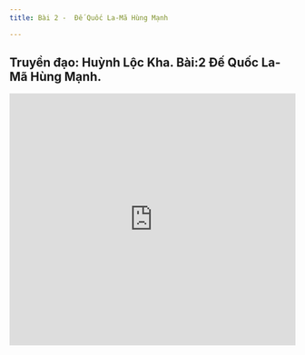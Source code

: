```yaml
---
title: Bài 2 -  Đế Quốc La-Mã Hùng Mạnh

---
```


## Truyền đạo: Huỳnh Lộc Kha. Bài:2 Đế Quốc La-Mã Hùng Mạnh.


<iframe width="100%" height="444" src="https://www.youtube.com/embed/DixYwJo8ATM?si=Y30wccgtz_QrVV_v" title="YouTube video player" frameborder="0" allow="accelerometer; autoplay; clipboard-write; encrypted-media; gyroscope; picture-in-picture; web-share" allowfullscreen></iframe>
